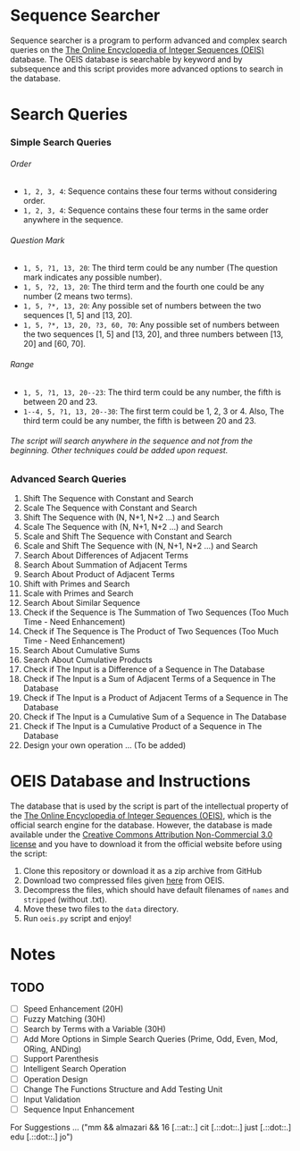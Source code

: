 # Sequence Searcher
Sequence searcher is a program to perform advanced and complex search queries on the
    [The Online Encyclopedia of Integer Sequences (OEIS)](https://oeis.org/) database.
The OEIS database is searchable by keyword and by subsequence and this script provides more advanced options to search
    in the database. 



# Search Queries
### Simple Search Queries
###### Order
* `1, 2, 3, 4`: Sequence contains these four terms without considering order. 
* `1, 2, 3, 4`: Sequence contains these four terms in the same order anywhere in the sequence.
###### Question Mark
* `1, 5, ?1, 13, 20`: The third term could be any number (The question mark indicates any possible number).
* `1, 5, ?2, 13, 20`: The third term and the fourth one could be any number (2 means two terms).
* `1, 5, ?*, 13, 20`: Any possible set of numbers between the two sequences [1, 5] and [13, 20].
* `1, 5, ?*, 13, 20, ?3, 60, 70`: Any possible set of numbers between the two sequences [1, 5] and [13, 20], and three numbers between [13, 20] and [60, 70].
###### Range 
* `1, 5, ?1, 13, 20--23`: The third term could be any number, the fifth is between 20 and 23.
* `1--4, 5, ?1, 13, 20--30`: The first term could be 1, 2, 3 or 4. Also, The third term could be any number, the fifth is between 20 and 23.
###### The script will search anywhere in the sequence and not from the beginning. Other techniques could be added upon request.
### Advanced Search Queries
1. Shift The Sequence with Constant and Search
2. Scale The Sequence with Constant and Search
3. Shift The Sequence with (N, N+1, N+2 ...) and Search
4. Scale The Sequence with (N, N+1, N+2 ...) and Search
5. Scale and Shift The Sequence with Constant and Search
6. Scale and Shift The Sequence with (N, N+1, N+2 ...) and Search
7. Search About Differences of Adjacent Terms 
8. Search About Summation of Adjacent Terms 
9. Search About Product of Adjacent Terms 
10. Shift with Primes and Search
11. Scale with Primes and Search
12. Search About Similar Sequence
13. Check if the Sequence is The Summation of Two Sequences (Too Much Time - Need Enhancement)
14. Check if The Sequence is The Product of Two Sequences (Too Much Time - Need Enhancement)
15. Search About Cumulative Sums
16. Search About Cumulative Products 
17. Check if The Input is a Difference of a Sequence in The Database
18. Check if The Input is a Sum of Adjacent Terms of a Sequence in The Database
19. Check if The Input is a Product of Adjacent Terms of a Sequence in The Database
20. Check if The Input is a Cumulative Sum of a Sequence in The Database
21. Check if The Input is a Cumulative Product of a Sequence in The Database
22. Design your own operation ... (To be added)


# OEIS Database and Instructions
The database that is used by the script is part of the intellectual property of the 
[The Online Encyclopedia of Integer Sequences (OEIS)](https://oeis.org/),
which is the official search engine for the database.
However, the database is made available under the
[Creative Commons Attribution Non-Commercial 3.0 license](https://creativecommons.org/licenses/by-nc/3.0/)
and you have to download it from the official website before using the script: 
1. Clone this repository or download it as a zip archive from GitHub
2. Download two compressed files given [here](https://oeis.org/wiki/Welcome#Compressed_Versions) from OEIS.
3. Decompress the files, which should have default filenames of `names` and `stripped` (without .txt).
4. Move these two files to the `data` directory.
5. Run `oeis.py` script and enjoy!
# Notes
## TODO 
- [ ] Speed Enhancement (20H)
- [ ] Fuzzy Matching (30H)
- [ ] Search by Terms with a Variable (30H)
- [ ] Add More Options in Simple Search Queries (Prime, Odd, Even, Mod, ORing, ANDing)
- [ ] Support Parenthesis
- [ ] Intelligent Search Operation
- [ ] Operation Design
- [ ] Change The Functions Structure and Add Testing Unit
- [ ] Input Validation 
- [ ] Sequence Input Enhancement 

For Suggestions ... ("mm && almazari && 16 [.::at::.] cit [.::dot::.] just [.::dot::.] edu [.::dot::.] jo")